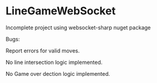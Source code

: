 # LineGameWebSocket
Incomplete project using websocket-sharp nuget package  

Bugs:  

Report errors for valid moves.  

No line intersection logic implemented.  

No Game over dection logic implemented.
